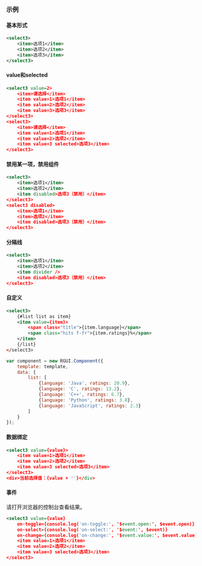 ### 示例
#### 基本形式

<div class="m-example"></div>

```xml
<select3>
    <item>选项1</item>
    <item>选项2</item>
    <item>选项3</item>
</select3>
```


#### value和selected

<div class="m-example"></div>

```xml
<select3 value=2>
    <item>请选择</item>
    <item value=1>选项1</item>
    <item value=2>选项2</item>
    <item value=3>选项3</item>
</select3>
<select3>
    <item>请选择</item>
    <item value=1>选项1</item>
    <item value=2>选项2</item>
    <item value=3 selected>选项3</item>
</select3>
```

#### 禁用某一项，禁用组件

<div class="m-example"></div>

```xml
<select3>
    <item>选项1</item>
    <item>选项2</item>
    <item disabled>选项3（禁用）</item>
</select3>
<select3 disabled>
    <item>选项1</item>
    <item>选项2</item>
    <item disabled>选项3（禁用）</item>
</select3>
```

#### 分隔线

<div class="m-example"></div>

```xml
<select3>
    <item>选项1</item>
    <item>选项2</item>
    <item divider />
    <item disabled>选项3（禁用）</item>
</select3>
```

#### 自定义

<div class="m-example"></div>

```xml
<select3>
    {#list list as item}
    <item value={item}>
        <span class="title">{item.language}</span>
        <span class="hits f-fr">{item.ratings}%</span>
    </item>
    {/list}
</select3>
```

```javascript
var component = new RGUI.Component({
    template: template,
    data: {
        list: [
            {language: 'Java', ratings: 20.9},
            {language: 'C', ratings: 13.2},
            {language: 'C++', ratings: 6.7},
            {language: 'Python', ratings: 3.8},
            {language: 'JavaScript', ratings: 2.3}
        ]
    }
});
```

#### 数据绑定

<div class="m-example"></div>

```xml
<select3 value={value}>
    <item value=1>选项1</item>
    <item value=2>选项2</item>
    <item value=3 selected>选项3</item>
</select3>
<div>当前选择值：{value + ''}</div>
```

#### 事件

请打开浏览器的控制台查看结果。

<div class="m-example"></div>

```xml
<select3 value={value}
    on-toggle={console.log('on-toggle:', '$event.open:', $event.open)}
    on-select={console.log('on-select:', '$event:', $event)}
    on-change={console.log('on-change:', '$event.value:', $event.value)}>
    <item value=1>选项1</item>
    <item value=2>选项2</item>
    <item value=3 selected>选项3</item>
</select3>
```
